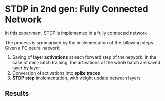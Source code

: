 # STDP in 2nd gen: Fully Connected Network

In this experiment, STDP is implemented in a fully connected network

The process is summarised by the implementation of the following steps. Given a FC neural network:
1. Saving of **layer activations** at each forward step of the network. In the case of mini-batch training, the activations of the whole batch are saved layer by layer
2. Conversion of activations into **spike traces**
3. **STDP step** implementation, with weight update between layers


## Results
